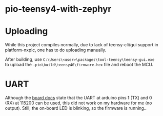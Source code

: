 # pio-teensy4-with-zephyr

# Uploading

While this project compiles normally, due to lack of teensy-cli/gui support in platform-nxplc, one has to do uploading manually.

After building, use `C:\Users\<user>\packages\tool-teensy\teensy-gui.exe` to upload the `.pio\build\teensy40\firmware.hex` file and reboot the MCU.

# UART

Although the [board docs](https://github.com/zephyrproject-rtos/zephyr/blob/main/boards/arm/teensy4/doc/index.rst#debugging) state that the UART at 
arduino pins 1 (TX) and 0 (RX) at 115200 can be used, this did not work on my hardware for me (no output). Still, the on-board LED is blinking, so 
the firmware is running..
